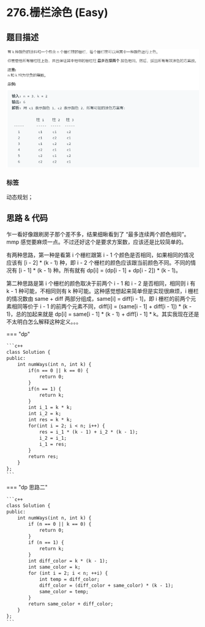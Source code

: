 # 276.栅栏涂色 (Easy)

## 题目描述

![](276.png)

### 标签

动态规划；

## 思路 & 代码

乍一看好像跟刷房子那个差不多，结果细瞅看到了 “最多连续两个颜色相同”。mmp 感觉要麻烦一点。不过还好这个是要求方案数，应该还是比较简单的。

有两种思路，第一种是看第 i 个栅栏跟第 i - 1 个颜色是否相同，如果相同的情况应该有 [i - 2] * (k - 1) 种，即 i - 2 个栅栏的颜色应该跟当前颜色不同。不同的情况有 [i - 1] * (k - 1) 种。所有就有 dp[i] = (dp[i - 1] + dp[i - 2]) * (k - 1)。

第二种思路是第 i 个栅栏的颜色取决于前两个 i - 1 和 i - 2 是否相同，相同则 i 有 k - 1 种可能，不相同则有 k 种可能。这种感觉想起来简单但是实现很麻烦，i 栅栏的情况数由 same + diff 两部分组成，same[i] = diff[i - 1]，即 i 栅栏的前两个元素相同等价于 i - 1 的前两个元素不同，diff[i] = (same[i - 1] + diff[i - 1]) * (k - 1)，总的加起来就是 dp[i] = same[i - 1] * (k - 1) + diff[i - 1] * k。其实我现在还是不太明白怎么解释这种定义。。。

=== "dp"

    ```c++
    class Solution {
    public:
        int numWays(int n, int k) {
            if(n == 0 || k == 0) {
                return 0;
            }
            if(n == 1) {
                return k;
            }
            int i_1 = k * k;
            int i_2 = k;
            int res = k * k;
            for(int i = 2; i < n; i++) {
                res = i_1 * (k - 1) + i_2 * (k - 1);
                i_2 = i_1;
                i_1 = res;
            }
            return res;
        }
    };
    ```
    
=== "dp 思路二"

    ```c++
    class Solution {
    public:
        int numWays(int n, int k) {
            if (n == 0 || k == 0) {
                return 0;
            }
            if (n == 1) {
                return k;
            }
            int diff_color = k * (k - 1);
            int same_color = k;
            for (int i = 2; i < n; ++i) {
                int temp = diff_color;
                diff_color = (diff_color + same_color) * (k - 1);
                same_color = temp;
            }
            return same_color + diff_color;
        }
    };
    ```